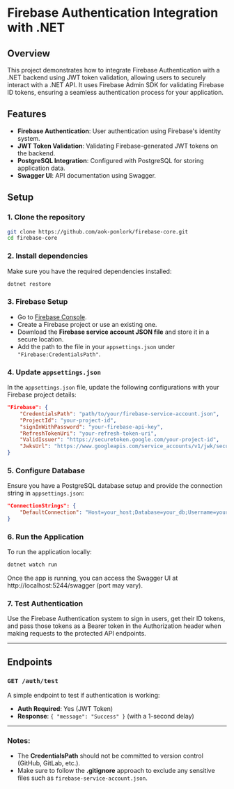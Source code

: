 # Firebase Authentication Integration with .NET

## Overview

This project demonstrates how to integrate Firebase Authentication with a .NET backend using JWT token validation, allowing users to securely interact with a .NET API. It uses Firebase Admin SDK for validating Firebase ID tokens, ensuring a seamless authentication process for your application.

## Features

- **Firebase Authentication**: User authentication using Firebase's identity system.
- **JWT Token Validation**: Validating Firebase-generated JWT tokens on the backend.
- **PostgreSQL Integration**: Configured with PostgreSQL for storing application data.
- **Swagger UI**: API documentation using Swagger.

## Setup

### 1. Clone the repository
```bash
git clone https://github.com/aok-ponlork/firebase-core.git
cd firebase-core
```

### 2. Install dependencies
Make sure you have the required dependencies installed:

```bash
dotnet restore
```

### 3. Firebase Setup

- Go to [Firebase Console](https://console.firebase.google.com/).
- Create a Firebase project or use an existing one.
- Download the **Firebase service account JSON file** and store it in a secure location.
- Add the path to the file in your `appsettings.json` under `"Firebase:CredentialsPath"`.

### 4. Update `appsettings.json`

In the `appsettings.json` file, update the following configurations with your Firebase project details:

```json
"Firebase": {
    "CredentialsPath": "path/to/your/firebase-service-account.json",
    "ProjectId": "your-project-id",
    "signInWithPassword": "your-firebase-api-key",
    "RefreshTokenUri": "your-refresh-token-uri",
    "ValidIssuer": "https://securetoken.google.com/your-project-id",
    "JwksUrl": "https://www.googleapis.com/service_accounts/v1/jwk/securetoken@system.gserviceaccount.com"
}
```

### 5. Configure Database
Ensure you have a PostgreSQL database setup and provide the connection string in `appsettings.json`:

```json
"ConnectionStrings": {
    "DefaultConnection": "Host=your_host;Database=your_db;Username=your_user;Password=your_password"
}
```

### 6. Run the Application

To run the application locally:

```bash
dotnet watch run
```

Once the app is running, you can access the Swagger UI at http://localhost:5244/swagger (port may vary).

### 7. Test Authentication

Use the Firebase Authentication system to sign in users, get their ID tokens, and pass those tokens as a Bearer token in the Authorization header when making requests to the protected API endpoints.

---

## Endpoints

### `GET /auth/test`

A simple endpoint to test if authentication is working:

- **Auth Required**: Yes (JWT Token)
- **Response**: `{ "message": "Success" }` (with a 1-second delay)

---


### Notes:

- The **CredentialsPath** should not be committed to version control (GitHub, GitLab, etc.).
- Make sure to follow the **.gitignore** approach to exclude any sensitive files such as `firebase-service-account.json`.
